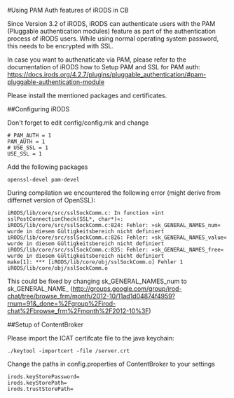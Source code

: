 #Using PAM Auth features of iRODS in CB

Since Version 3.2 of iRODS, iRODS can authenticate users with the PAM (Pluggable authentication modules) feature
as part of the authentication process of iRODS users. 
While using normal operating system password, this needs to be encrypted with SSL. 

In case you want to authenaticate via PAM, please refer to the documentation of iRODS how to Setup PAM and SSL for PAM auth:
https://docs.irods.org/4.2.7/plugins/pluggable_authentication/#pam-pluggable-authentication-module

Please install the mentioned packages and certificates.

##Configuring iRODS 

Don't forget to edit config/config.mk and change

    # PAM_AUTH = 1
    PAM_AUTH = 1
    # USE_SSL = 1
    USE_SSL = 1

Add the following packages

    openssl-devel pam-devel
    
During compilation we encountered the following error (might derive from differnet version of OpenSSL):

    iRODS/lib/core/src/sslSockComm.c: In function »int sslPostConnectionCheck(SSL*, char*)«:
    iRODS/lib/core/src/sslSockComm.c:824: Fehler: »sk_GENERAL_NAMES_num« wurde in diesem Gültigkeitsbereich nicht definiert
    iRODS/lib/core/src/sslSockComm.c:826: Fehler: »sk_GENERAL_NAMES_value« wurde in diesem Gültigkeitsbereich nicht definiert
    iRODS/lib/core/src/sslSockComm.c:835: Fehler: »sk_GENERAL_NAMES_free« wurde in diesem Gültigkeitsbereich nicht definiert
    make[1]: *** [iRODS/lib/core/obj/sslSockComm.o] Fehler 1
    iRODS/lib/core/obj/sslSockComm.o

This could be fixed by changing sk_GENERAL_NAMES_num to sk_GENERAL_NAME_ (http://groups.google.com/group/irod-chat/tree/browse_frm/month/2012-10/11ad1d04874f4959?rnum=91&_done=%2Fgroup%2Firod-chat%2Fbrowse_frm%2Fmonth%2F2012-10%3F)

##Setup of ContentBroker 

Please import the ICAT certifcate file to the java keychain:
    
    ./keytool -importcert -file /server.crt 
    
Change the paths in config.properties of ContentBroker to your settings  
    
    irods.keyStorePassword=
    irods.keyStorePath= 
    irods.trustStorePath=
